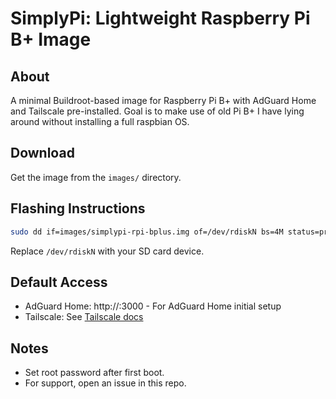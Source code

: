 # SimplyPi: Lightweight Raspberry Pi B+ Image

## About
A minimal Buildroot-based image for Raspberry Pi B+ with AdGuard Home and Tailscale pre-installed. Goal is to make use of old Pi B+ I have lying around without installing a full raspbian OS.

## Download
Get the image from the `images/` directory.

## Flashing Instructions
```sh
sudo dd if=images/simplypi-rpi-bplus.img of=/dev/rdiskN bs=4M status=progress
```
Replace `/dev/rdiskN` with your SD card device.

## Default Access
- AdGuard Home: http://<pi-ip>:3000 - For AdGuard Home initial setup
- Tailscale: See [Tailscale docs](https://tailscale.com/kb/)

## Notes
- Set root password after first boot.
- For support, open an issue in this repo.
